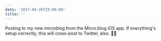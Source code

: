 ```yaml
---
date: '2017-04-26T23:00:00'
title: ''
---
```

Posting to my new microblog from the Micro.blog iOS app. If everything's setup correctly, this will cross-post to Twitter, also. 🤞🏻
